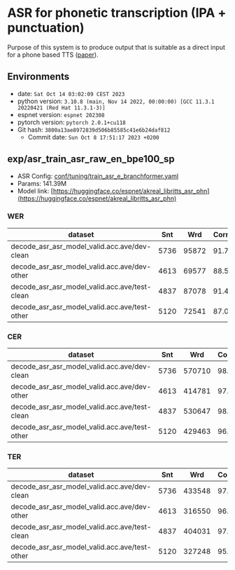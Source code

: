 # ASR for phonetic transcription (IPA + punctuation)

Purpose of this system is to produce output that is suitable as a direct input for a phone based TTS
([paper](https://arxiv.org/abs/2207.04834)).

## Environments
- date: `Sat Oct 14 03:02:09 CEST 2023`
- python version: `3.10.8 (main, Nov 14 2022, 00:00:00) [GCC 11.3.1 20220421 (Red Hat 11.3.1-3)]`
- espnet version: `espnet 202308`
- pytorch version: `pytorch 2.0.1+cu118`
- Git hash: `3800a13ae8972839d506b85585c41e6b24daf812`
  - Commit date: `Sun Oct 8 17:51:17 2023 +0200`

## exp/asr_train_asr_raw_en_bpe100_sp

- ASR Config: [conf/tuning/train_asr_e_branchformer.yaml](conf/tuning/train_asr_e_branchformer.yaml)
- Params: 141.39M
- Model link: [https://huggingface.co/espnet/akreal_libritts_asr_phn](https://huggingface.co/espnet/akreal_libritts_asr_phn)

### WER

|dataset|Snt|Wrd|Corr|Sub|Del|Ins|Err|S.Err|
|---|---|---|---|---|---|---|---|---|
|decode_asr_asr_model_valid.acc.ave/dev-clean|5736|95872|91.7|8.0|0.4|0.8|9.1|67.0|
|decode_asr_asr_model_valid.acc.ave/dev-other|4613|69577|88.5|10.9|0.6|1.2|12.7|74.2|
|decode_asr_asr_model_valid.acc.ave/test-clean|4837|87078|91.4|8.2|0.4|0.8|9.4|70.4|
|decode_asr_asr_model_valid.acc.ave/test-other|5120|72541|87.0|12.2|0.8|1.1|14.1|77.1|

### CER

|dataset|Snt|Wrd|Corr|Sub|Del|Ins|Err|S.Err|
|---|---|---|---|---|---|---|---|---|
|decode_asr_asr_model_valid.acc.ave/dev-clean|5736|570710|98.4|0.8|0.9|0.6|2.2|67.1|
|decode_asr_asr_model_valid.acc.ave/dev-other|4613|414781|97.2|1.6|1.2|1.0|3.8|74.2|
|decode_asr_asr_model_valid.acc.ave/test-clean|4837|530647|98.5|0.7|0.8|0.6|2.2|70.5|
|decode_asr_asr_model_valid.acc.ave/test-other|5120|429463|96.7|1.7|1.6|1.0|4.3|77.1|

### TER

|dataset|Snt|Wrd|Corr|Sub|Del|Ins|Err|S.Err|
|---|---|---|---|---|---|---|---|---|
|decode_asr_asr_model_valid.acc.ave/dev-clean|5736|433548|97.6|1.4|1.0|0.6|3.0|67.1|
|decode_asr_asr_model_valid.acc.ave/dev-other|4613|316550|96.1|2.5|1.4|1.0|5.0|74.2|
|decode_asr_asr_model_valid.acc.ave/test-clean|4837|404031|97.7|1.4|0.9|0.7|2.9|70.5|
|decode_asr_asr_model_valid.acc.ave/test-other|5120|327248|95.4|2.8|1.8|1.1|5.7|77.1|

